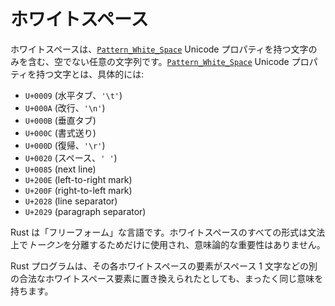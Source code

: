 # ホワイトスペース

ホワイトスペースは、[`Pattern_White_Space`] Unicode プロパティを持つ文字のみを含む、空でない任意の文字列です。[`Pattern_White_Space`](https://www.unicode.org/reports/tr31/) Unicode プロパティを持つ文字とは、具体的には:

- `U+0009` (水平タブ、`'\t'`)
- `U+000A` (改行、`'\n'`)
- `U+000B` (垂直タブ)
- `U+000C` (書式送り)
- `U+000D` (復帰、`'\r'`)
- `U+0020` (スペース、`' '`)
- `U+0085` (next line)
- `U+200E` (left-to-right mark)
- `U+200F` (right-to-left mark)
- `U+2028` (line separator)
- `U+2029` (paragraph separator)

Rust は「フリーフォーム」な言語です。ホワイトスペースのすべての形式は文法上で*トークン*を分離するためだけに使用され、意味論的な重要性はありません。

Rust プログラムは、その各ホワイトスペースの要素がスペース 1 文字などの別の合法なホワイトスペース要素に置き換えられたとしても、まったく同じ意味を持ちます。


[`Pattern_White_Space`]: https://www.unicode.org/reports/tr31/